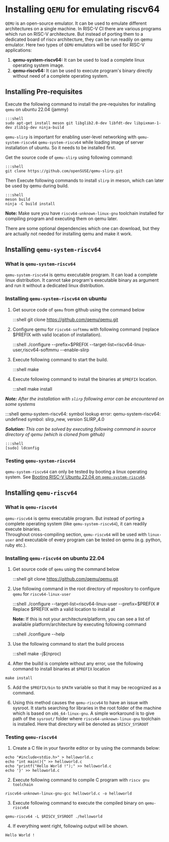 # Installing `QEMU` for emulating riscv64

`QEMU` is an open-source emulator. It can be used to emulate different architectures on a single machine. In RISC-V CI there are various programs which run on RISC-V architecture. But instead of porting them to a dedicated board of riscv architecture, they can be run readily on qemu emulator. Here two types of `QEMU` emulators will be used for RISC-V applications:  

1. **qemu-system-riscv64:** It can be used to load a complete linux operating system image.  
2. **qemu-riscv64:** It can be used to execute program's binary directly without need of a complete operating system.  

## Installing Pre-requisites

Execute the following command to install the pre-requisites for installing `qemu` on ubuntu 22.04 (jammy)  

    :::shell
    sudo apt-get install meson git libglib2.0-dev libfdt-dev libpixman-1-dev zlib1g-dev ninja-build


`qemu-slirp` is important for enabling user-level networking with `qemu-system-riscv64` `qemu-system-riscv64` while loading image of server installation of ubuntu. So it needs to be installed first.  

Get the source code of `qemu-slirp` using following command:  

    :::shell
    git clone https://github.com/openSUSE/qemu-slirp.git


Then Execute following commands to install `slirp` in meson, which can later be used by qemu during build.  

    :::shell
    meson build
    ninja -C build install

**Note:** Make sure you have `riscv64-unknown-linux-gnu` toolchain installed for compiling program and executing them on qemu later.

There are some optional dependencies which one can download, but they are actually not needed for installing qemu and make it work.

## Installing `qemu-system-riscv64`

### What is `qemu-system-riscv64`

`qemu-system-riscv64` is qemu executable program. It can load a complete linux distribution. It cannot take program's executable binary as argument and run it without a dedicated linux distribution.

### Installing `qemu-system-riscv64` on ubuntu

1. Get source code of `qemu` from github using the command below  

    :::shell
    git clone https://github.com/qemu/qemu.git

2. Configure qemu for `riscv64-softmmu` with following command (replace $PREFIX with valid location of installation).  

    :::shell
    ./configure --prefix=$PREFIX --target-list=riscv64-linux-user,riscv64-softmmu --enable-slirp  

3. Execute following command to start the build.  

    :::shell
    make  

4. Execute following command to install the binaries at `$PREFIX` location.  

    :::shell
    make install

_**Note:** After the installation with `slirp` following error can be encountered on some systems_  

:::shell
qemu-system-riscv64: symbol lookup error: qemu-system-riscv64: undefined symbol: slirp_new, version SLIRP_4.0  

_**Solution:** This can be solved by executing following command in source directory of qemu (which is cloned from github)_  


    :::shell
    [sudo] ldconfig  

### Testing `qemu-system-riscv64`  

`qemu-system-riscv64` can only be tested by booting a linux operating system. See [Booting RISC-V Ubuntu 22.04 on `qemu-system-riscv64`](Booting_ubuntu22.04_riscv64.md).

## Installing `qemu-riscv64`

### What is `qemu-riscv64`

`qemu-riscv64` is qemu executable program. But instead of porting a complete operating system (like `qemu-system-riscv64`), it can readily execute binaries.  
Throughout cross-compiling section, `qemu-riscv64` will be used with `linux-user` and executable of every program can be tested on qemu (e.g. python, ruby etc.).  

### Installing `qemu-riscv64` on ubuntu 22.04

1. Get source code of `qemu` using the command below  

    :::shell
    git clone https://github.com/qemu/qemu.git  

2. Use following command in the root directory of repository to configure `qemu` for `riscv64-linux-user`  

    :::shell
    ./configure --target-list=riscv64-linux-user --prefix=$PREFIX # Replace $PREFIX with a valid location to install at  

    **Note:** If this is not your architecture/platform, you can see a list of available platform/architecture by executing following command

    :::shell
    ./configure --help

3. Use the following command to start the build process  

    :::shell
    make -j$(nproc)

4. After the builld is complete without any error, use the following command to install binaries at `$PREFIX` location  

```shell
make install
```  

5. Add the `$PREFIX/bin` to `$PATH` variable so that it may be recognized as a command.  

6. Using this method causes the `qemu-riscv64` to have an issue with sysroot. It starts searching for libraries in the root folder of the machine which is based on `x86_64-linux-gnu`. A simple workaround is to give path of the `sysroot/` folder where  `riscv64-unknown-linux-gnu` toolchain is installed. Here that directory will be denoted as `$RISCV_SYSROOT`

### Testing `qemu-riscv64`

1. Create a C file in your favorite editor or by using the commands below:  

```shell
echo "#include<stdio.h>" > helloworld.c
echo "int main(){" >> helloworld.c
echo "printf("Hello World !");" >> helloworld.c
echo '}' >> helloworld.c
```  

2. Execute following command to compile C program with `riscv gnu toolchain`  

```shell
riscv64-unknown-linux-gnu-gcc helloworld.c -o helloworld
```  

3. Execute following command to execute the compiled binary on `qemu-riscv64`  

```shell
qemu-riscv64 -L $RISCV_SYSROOT ./helloworld
```  

4. If everything went right, following output will be shown.  

```shell
Hello World !
```
